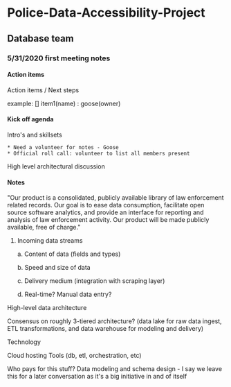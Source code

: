 # Police-Data-Accessibility-Project
## Database team

### 5/31/2020 first meeting notes

#### Action items

Action items / Next steps

example:
[] item1(name) : goose(owner)

#### Kick off agenda

Intro's and skillsets

    * Need a volunteer for notes - Goose
    * Official roll call: volunteer to list all members present


High level architectural discussion


#### Notes

"Our product is a consolidated, publicly available library of law enforcement related records. 
Our goal is to ease data consumption, facilitate open source software analytics, and provide an 
interface for reporting and analysis of law enforcement activity. Our product will be made 
publicly available, free of charge."




1. Incoming data streams

    a. Content of data (fields and types)

    b. Speed and size of data

    c. Delivery medium (integration with scraping layer)

    d. Real-time? Manual data entry?

High-level data architecture

Consensus on roughly 3-tiered architecture? (data lake for raw data ingest, ETL transformations, and data warehouse for modeling and delivery)

Technology

Cloud hosting
Tools (db, etl, orchestration, etc)

Who pays for this stuff?
Data modeling and schema design - I say we leave this for a later conversation as it's a big initiative in and of itself

